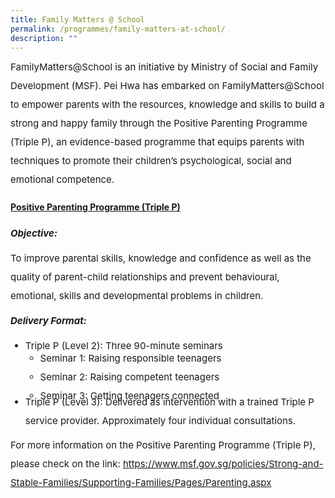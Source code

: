 ```yaml
---
title: Family Matters @ School
permalink: /programmes/family-matters-at-school/
description: ""
---
```

<p style="font-size:15px; line-height:2;margin-top:-5px;">FamilyMatters@School is an initiative by Ministry of Social and Family Development (MSF). Pei Hwa has embarked on FamilyMatters@School to empower parents with the resources, knowledge and skills to build a strong and happy family through the Positive Parenting Programme (Triple P), an evidence-based programme that equips parents with techniques to promote their children&rsquo;s&nbsp;psychological, social and emotional competence.</p>

<h4><strong><u>Positive Parenting Programme (Triple P)</u></strong></h4>

<p style="font-size:15px; line-height:2;margin-top:10px;"><strong><em>Objective:<br /></em></strong></p>

<p style="font-size:15px; line-height:2;margin-top:-5px;">To improve parental skills, knowledge and confidence as well as the quality of parent-child relationships and prevent behavioural, emotional, skills and developmental problems in children.</p>

<p style="font-size:15px; line-height:2;margin-top:-5px;"><strong><em>Delivery Format:</em></strong></p>

<ul style="margin-top:-5px;">
<li style="font-size:15px; line-height:2;">Triple P (Level 2): Three 90-minute seminars</li>
<ul style="margin-top:-10px; margin-bottom:-20px;">
<li style="font-size:15px; line-height:2;">Seminar 1: Raising responsible teenagers</li>
<li style="font-size:15px; line-height:2;">Seminar 2: Raising competent teenagers</li>
<li style="font-size:15px; line-height:2;">Seminar 3: Getting teenagers connected</li>
</ul>
<li style="font-size:15px; line-height:2;">Triple P (Level 3): Delivered as intervention with a trained Triple P service provider. Approximately four individual consultations.</li>
</ul>

<p style="font-size:15px; line-height:2;margin-top:-5px;">For more information on the Positive Parenting Programme (Triple P), please check on the link:&nbsp;<a href="https://www.msf.gov.sg/policies/Strong-and-Stable-Families/Supporting-Families/Pages/Parenting.aspx">https://www.msf.gov.sg/policies/Strong-and-Stable-Families/Supporting-Families/Pages/Parenting.aspx</a></p>
